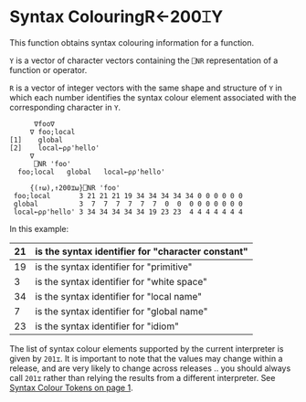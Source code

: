 




<h1 class="heading"><span class="name">Syntax Colouring</span><span class="command">R←200⌶Y</span></h1>

This function obtains syntax colouring information for a function.


`Y` is a vector of character vectors containing the `⎕NR` representation of a function or operator.


`R` is a vector of integer vectors with the same shape and structure of `Y` in which each number identifies the syntax colour element associated with the corresponding character in `Y`.

```apl
      ∇foo∇
     ∇ foo;local
[1]    global
[2]    local←⍴⍴'hello'
     ∇
      ⎕NR 'foo'
  foo;local   global   local←⍴⍴'hello' 
 
     {(↑⍵),↑200⌶⍵}⎕NR 'foo'
 foo;local       3 21 21 21 19 34 34 34 34 34 0 0 0 0 0 0
 global          3  7  7  7  7  7  7  0  0  0 0 0 0 0 0 0
 local←⍴⍴'hello' 3 34 34 34 34 34 19 23 23  4 4 4 4 4 4 4

```



In this example:


| 21 | is the syntax identifier for "character constant" |
| --- | ---  |
| 19 | is the syntax identifier for "primitive" |
| 3 | is the syntax identifier for "white space" |
| 34 | is the syntax identifier for "local name" |
| 7 | is the syntax identifier for "global name" |
| 23 | is the syntax identifier for "idiom" |



The list of syntax colour elements supported by the current interpreter is given by `201⌶`. It is important to note that the values may change within a release, and are very likely to change across releases .. you should always call `201⌶` rather than relying the results from a different interpreter. See [Syntax Colour Tokens on page 1](Syntax%20Colour%20Tokens.htm#SyntaxColourTokens).


